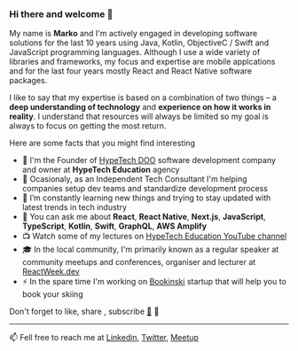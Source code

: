 ### Hi there and welcome 👋

My name is **Marko** and I'm actively engaged in developing software solutions for the last 10 years using Java, Kotlin, ObjectiveC / Swift and JavaScript programming languages. Although I use a wide variety of libraries and frameworks, my focus and expertise are mobile applcations and for the last four years mostly React and React Native software packages.

I like to say that my expertise is based on a combination of two things – a **deep understanding of technology** and **experience on how it works in reality**. I understand that resources will always be limited so my goal is always to focus on getting the most return.

Here are some facts that you might find interesting

- 💼 I'm the Founder of [HypeTech DOO](http://hypetech.xyz/) software development company and owner at **HypeTech Education** agency
- :house_with_garden: Ocasionaly, as an Independent Tech Consultant I'm helping companies setup dev teams and standardize development process
- 🌱 I’m constantly learning new things and trying to stay updated with latest trends in tech industry
- 💬 You can ask me about **React**, **React Native**, **Next.js**, **JavaScript**, **TypeScript**, **Kotlin**, **Swift**, **GraphQL**, **AWS Amplify**
- 📺 Watch some of my lectures on [HypeTech Education YouTube channel](https://www.youtube.com/channel/UCAjXfLeJ2qXk2hA3gujd5Ig)
- 🎓 In the local community, I'm primarily known as a regular speaker at community meetups and conferences, organiser and lecturer at [ReactWeek.dev](https://reactweek.dev)
- ⚡ In the spare time I'm working on [Bookinski](https://bookinski.com) startup that will help you to book your skiing

Don't forget to like, share , subscribe [🔔](http://www.youtube.com/channel/UCAjXfLeJ2qXk2hA3gujd5Ig?sub_confirmation=1) :rocket:

---
📫 Fell free to reach me at [Linkedin](https://www.linkedin.com/in/marsic/), [Twitter](http://twitter.com/marsicdev), [Meetup](https://www.meetup.com/hype-tech/)
